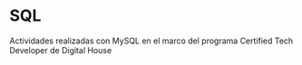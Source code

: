 # SQL

Actividades realizadas con MySQL en el marco del programa Certified Tech Developer de Digital House
